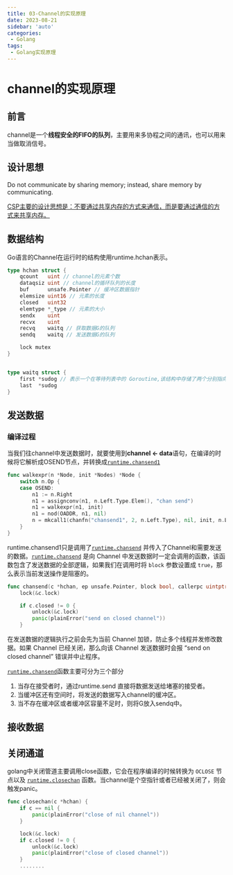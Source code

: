 ```yaml
---
title: 03-Channel的实现原理
date: 2023-08-21
sidebar: 'auto'
categories:
 - Golang
tags:
 - Golang实现原理
---
```


# channel的实现原理

## 前言

channel是一个**线程安全的FIFO的队列**，主要用来多协程之间的通讯，也可以用来当做取消信号。

## 设计思想

Do not communicate by sharing memory; instead, share memory by communicating.

<u>CSP主要的设计思想是：不要通过共享内存的方式来通信，而是要通过通信的方式来共享内存。</u>

## 数据结构

Go语言的Channel在运行时的结构使用runtime.hchan表示。

```go
type hchan struct {
	qcount   uint // channel的元素个数
	dataqsiz uint // channel的循环队列的长度
	buf      unsafe.Pointer // 缓冲区数据指针
	elemsize uint16 // 元素的长度
	closed   uint32
	elemtype *_type // 元素的大小
	sendx    uint
	recvx    uint
	recvq    waitq // 获取数据G的队列
	sendq    waitq // 发送数据G的队列

	lock mutex
}


type waitq struct {
	first *sudog // 表示一个在等待列表中的 Goroutine,该结构中存储了两个分别指向前后 runtime.sudog 的指针以构成链表。
	last  *sudog
}
```

## 发送数据

### 编译过程

当我们往channel中发送数据时，就要使用到**channel <- data**语句，在编译的时候将它解析成OSEND节点，并转换成[`runtime.chansend1`](https://draveness.me/golang/tree/runtime.chansend1)

```go
func walkexpr(n *Node, init *Nodes) *Node {
	switch n.Op {
	case OSEND:
		n1 := n.Right
		n1 = assignconv(n1, n.Left.Type.Elem(), "chan send")
		n1 = walkexpr(n1, init)
		n1 = nod(OADDR, n1, nil)
		n = mkcall1(chanfn("chansend1", 2, n.Left.Type), nil, init, n.Left, n1)
	}
}
```

runtime.chansend1只是调用了[`runtime.chansend`](https://draveness.me/golang/tree/runtime.chansend) 并传入了Channel和需要发送的数据。[`runtime.chansend`](https://draveness.me/golang/tree/runtime.chansend) 是向 Channel 中发送数据时一定会调用的函数，该函数包含了发送数据的全部逻辑，如果我们在调用时将 `block` 参数设置成 `true`，那么表示当前发送操作是阻塞的。

```go
func chansend(c *hchan, ep unsafe.Pointer, block bool, callerpc uintptr) bool {
	lock(&c.lock)

	if c.closed != 0 {
		unlock(&c.lock)
		panic(plainError("send on closed channel"))
	}
```

在发送数据的逻辑执行之前会先为当前 Channel 加锁，防止多个线程并发修改数据。如果 Channel 已经关闭，那么向该 Channel 发送数据时会报 “send on closed channel” 错误并中止程序。

[`runtime.chansend`](https://draveness.me/golang/tree/runtime.chansend)函数主要可分为三个部分

1. 当存在接受者时，通过runtime.send 直接将数据发送给堵塞的接受者。
2. 当缓冲区还有空间时，将发送的数据写入channel的缓冲区。
3. 当不存在缓冲区或者缓冲区容量不足时，则将G放入sendq中。

## 接收数据

## 关闭通道

golang中关闭管道主要调用close函数，它会在程序编译的时候转换为 `OCLOSE` 节点以及 [`runtime.closechan`](https://draveness.me/golang/tree/runtime.closechan) 函数。当channel是个空指针或者已经被关闭了，则会触发panic。

```go
func closechan(c *hchan) {
	if c == nil {
		panic(plainError("close of nil channel"))
	}

	lock(&c.lock)
	if c.closed != 0 {
		unlock(&c.lock)
		panic(plainError("close of closed channel"))
	}
	........
```